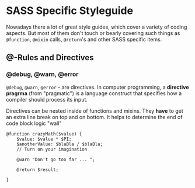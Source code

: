 # SASS Specific Styleguide

Nowadays there a lot of great style guides, which cover a variety of coding aspects. 
But most of them don't touch or bearly covering such things as `@function`, `@mixin` calls, `@return`'s and other SASS specific items. 

## @-Rules and Directives

### @debug, @warn, @error

`@debug`, `@warn`, `@error` - are directives.
In computer programming, a __directive pragrma__ (from "pragmatic")
is a language construct that specifies how a compiler should process its input.

Directives can be nested inside of functions and mixins. They __have__ to get an extra line break on top and on bottom. It helps to determine the end of code block logic "wall"

	@function crazyMath($value) {
		$value: $value * $PI;
		$anotherValue: $blaBla / $blaBla;
		// Turn on your imagination 

		@warn "Don't go too far ... ";

		@return $result;
	
	}


